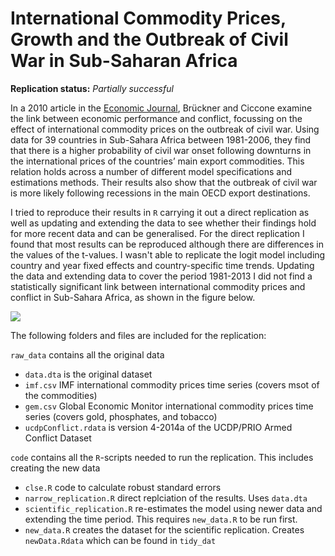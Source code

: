 International Commodity Prices, Growth and the Outbreak of Civil War in Sub-Saharan Africa
==============

**Replication status:** *Partially successful*

In a 2010 article in the [Economic Journal](http://onlinelibrary.wiley.com/doi/10.1111/j.1468-0297.2010.02353.x/abstract), Brückner and Ciccone examine the link between economic performance and conflict, focussing on the effect of international commodity prices on the outbreak of civil war. 
Using data for 39 countries in Sub-Sahara Africa between 1981-2006, they find that there is a higher probability of civil war onset following downturns in the international prices of the countries’ main export commodities. 
This relation holds across a number of different model specifications and estimations methods. 
Their results also show that the outbreak of civil war is more likely following recessions in the main OECD export destinations. 

I tried to reproduce their results in `R` carrying it out a direct replication as well as updating and extending the data to see whether their findings hold for more recent data and can be generalised. 
For the direct replication I found that most results can be reproduced although there are differences in the values of the t-values. 
I wasn't able to replicate the logit model including country and year fixed effects and country-specific time trends. 
Updating the data and extending data to cover the period 1981-2013 I did not find a statistically significant link between international commodity prices and conflict in Sub-Sahara Africa, as shown in the figure below. 

![](http://i.imgur.com/IKd9jxL.png)

The following folders and files are included for the replication:

`raw_data` contains all the original data

* `data.dta` is the original dataset
* `imf.csv` IMF international commodity prices time series (covers msot of the commodities)
* `gem.csv` Global Economic Monitor international commodity prices time series (covers gold, phosphates, and tobacco)
* `ucdpConflict.rdata` is version 4-2014a of the UCDP/PRIO Armed Conflict Dataset

`code` contains all the `R`-scripts needed to run the replication. This includes creating the new data
* `clse.R` code to calculate robust standard errors
* `narrow_replication.R` direct replciation of the results. Uses `data.dta`
* `scientific_replication.R` re-estimates the model using newer data and extending the time period. This requires `new_data.R` to be run first. 
* `new_data.R` creates the dataset for the scientific replication. Creates `newData.Rdata` which can be found in `tidy_dat`





